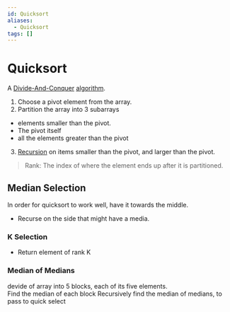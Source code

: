 ```yaml
---
id: Quicksort
aliases:
  - Quicksort
tags: []
---
```


# Quicksort
A [Divide-And-Conquer](./Divide-And-Conquer.md) [algorithm](./Algorithms.md).  

1. Choose a pivot element from the array. 
2. Partition the array into 3 subarrays
  - elements smaller than the pivot. 
  - The pivot itself 
  - all the elements greater than the pivot
3. [Recursion](./Recursion.md) on items smaller than the pivot, and larger than the pivot.  

> Rank: The index of where the element ends up after it is partitioned.  

## Median Selection 
In order for quicksort to work well, have it towards the middle.  
- Recurse on the side that might have a media.  

### K Selection 
- Return element of rank K

### Median of Medians 
devide of array into 5 blocks, each of its five elements.  
Find the median of each block 
Recursively find the median of medians, to pass to quick select

